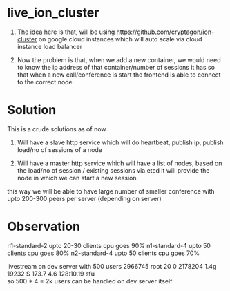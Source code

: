 # live_ion_cluster

1) The idea here is that, will be using https://github.com/cryptagon/ion-cluster on google cloud instances which will auto scale via cloud instance load balancer

2) Now the problem is that, when we add a new container, we would need to know the ip address of that container/number of sessions it has so that when a new call/conference
is start the frontend is able to connect to the correct node

Solution 
================

This is a crude solutions as of now

1) Will have a slave http service which will do  heartbeat, publish ip, publish load/no of sessions of a node

2) Will have a master http service which will have a list of nodes, based on the load/no of session / existing sessions via etcd it will provide 
the node in which we can start a new session

this way we will be able to have large number of smaller conference with upto 200-300 peers per server (depending on server)



Observation
==============

n1-standard-2  upto 20-30 clients cpu goes 90%
n1-standard-4  upto 50 clients cpu goes 80%
n2-standard-4  upto 50 clients cpu goes 70%


livestream on dev server with 500 users
2966745 root      20   0 2178204   1.4g  19232 S 173.7   4.6 128:10.19 sfu       
so 500 * 4 = 2k users can be handled on dev server itself
